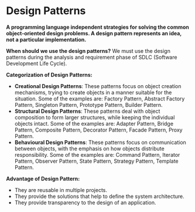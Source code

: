 # Design Patterns

**A programming language independent strategies for solving the common object-oriented design problems. A design pattern represents an idea, not a particular implementation.**


**When should we use the design patterns?**
We must use the design patterns during the analysis and requirement phase of SDLC (Software Development Life Cycle). 


**Categorization of Design Patterns:**
- **Creational Design Patterns**: These patterns focus on object creation mechanisms, trying to create objects in a manner suitable for the situation. Some of the examples are: Factory Pattern, Abstract Factory Pattern, Singleton Pattern, Prototype Pattern, Builder Pattern.
- **Structural Design Patterns**: These patterns deal with object composition to form larger structures, while keeping the individual objects intact. Some of the examples are: Adapter Pattern, Bridge Pattern, Composite Pattern, Decorator Pattern, Facade Pattern, Proxy Pattern.
- **Behavioural Design Patterns**: These patterns focus on communication between objects, with the emphasis on how objects distribute responsibility. Some of the examples are: Command Pattern, Iterator Pattern, Observer Pattern, State Pattern, Strategy Pattern, Template Pattern.


**Advantage of Design Pattern:**
- They are reusable in multiple projects.
- They provide the solutions that help to define the system architecture.
- They provide transparency to the design of an application.